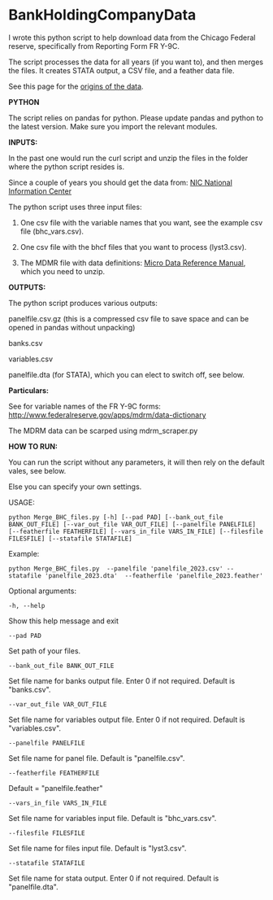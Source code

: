 # BankHoldingCompanyData

I wrote this python script to help download data from the Chicago Federal reserve, specifically from Reporting Form FR Y-9C.

The script processes the data for all years (if you want to), and then merges the files. It creates STATA output, a CSV file, and a feather data file.

See this page for the [origins of the data](https://www.chicagofed.org/banking/financial-institution-reports/bhc-data).


**PYTHON**

The script relies on pandas for python. Please update pandas and python to the latest version. Make sure you import the relevant modules.

**INPUTS:**

In the past one would run the curl script and unzip the files in the folder where the python script resides is.

Since a couple of years you should get the data from: [NIC National Information Center](https://www.ffiec.gov/npw/FinancialReport/FinancialDataDownload)

The python script uses three input files:

1) One csv file with the variable names that you want, see the example csv file (bhc_vars.csv).

2) One csv file with the bhcf files that you want to process (lyst3.csv). 

3) The MDMR file with data definitions: [Micro Data Reference Manual](https://www.federalreserve.gov/apps/mdrm/download_mdrm.htm), which you need to unzip.

**OUTPUTS:**

The python script produces various outputs:

panelfile.csv.gz (this is a compressed csv file to save space and can be opened in pandas without unpacking)

banks.csv

variables.csv

panelfile.dta (for STATA), which you can elect to switch off, see below.

**Particulars:**

See for variable names of the FR Y-9C forms:
http://www.federalreserve.gov/apps/mdrm/data-dictionary

The MDRM data can be scarped using mdrm_scraper.py

**HOW TO RUN:**

You can run the script without any parameters, it will then rely on the default vales, see below.

Else you can specify your own settings.

USAGE: 

    python Merge_BHC_files.py [-h] [--pad PAD] [--bank_out_file BANK_OUT_FILE] [--var_out_file VAR_OUT_FILE] [--panelfile PANELFILE] [--featherfile FEATHERFILE] [--vars_in_file VARS_IN_FILE] [--filesfile FILESFILE] [--statafile STATAFILE] 

Example:
                                 
    python Merge_BHC_files.py  --panelfile 'panelfile_2023.csv' --statafile 'panelfile_2023.dta'  --featherfile 'panelfile_2023.feather'

Optional arguments:

    -h, --help 
 Show this help message and exit

    --pad PAD

Set path of your files.

    --bank_out_file BANK_OUT_FILE

Set file name for banks output file. Enter 0 if not required. Default is "banks.csv".

    --var_out_file VAR_OUT_FILE

Set file name for variables output file. Enter 0 if not required. Default is "variables.csv".

    --panelfile PANELFILE 

Set file name for panel file. Default is "panelfile.csv".
  
    --featherfile FEATHERFILE  

Default = "panelfile.feather"

    --vars_in_file VARS_IN_FILE 

Set file name for variables input file. Default is "bhc_vars.csv".

    --filesfile FILESFILE 

Set file name for files input file. Default is "lyst3.csv".

    --statafile STATAFILE 

Set file name for stata output. Enter 0 if not required. Default is "panelfile.dta".

